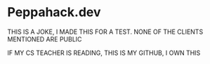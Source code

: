 # Peppahack.dev

THIS IS A JOKE, I MADE THIS FOR A TEST. NONE OF THE CLIENTS MENTIONED ARE PUBLIC

IF MY CS TEACHER IS READING, THIS IS MY GITHUB, I OWN THIS